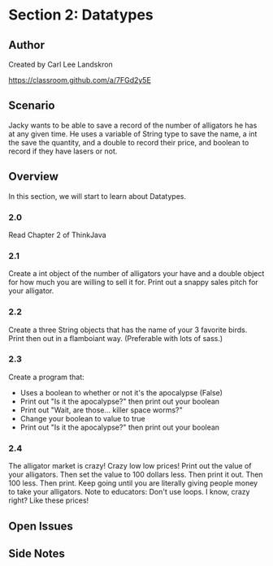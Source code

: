 # Section 2: Datatypes  

## Author
Created by Carl Lee Landskron

https://classroom.github.com/a/7FGd2y5E

## Scenario
Jacky wants to be able to save a record of the number of alligators he has at any given time. He uses a variable of String type to save the name, a int the save the quantity, and a double to record their price, and boolean to record if they have lasers or not.

## Overview
In this section, we will start to learn about Datatypes. 

### 2.0
Read Chapter 2 of ThinkJava

### 2.1 
Create a int object of the number of alligators your have and a double object for how much you are willing to sell it for. Print out a snappy sales pitch for your alligator.

### 2.2
Create a three String objects that has the name of your 3 favorite birds. Print then out in a flamboiant way. (Preferable with lots of sass.)

### 2.3
Create a program that:
* Uses a boolean to whether or not it's the apocalypse (False)
* Print out "Is it the apocalypse?" then print out your boolean
* Print out "Wait, are those... killer space worms?"
* Change your boolean to value to true
* Print out "Is it the apocalypse?" then print out your boolean

### 2.4
The alligator market is crazy! Crazy low low prices!
Print out the value of your alligators. Then set the value to 100 dollars less. Then print it out. Then 100 less. Then print. Keep going until you are literally giving people money to take your alligators. 
Note to educators: Don't use loops. I know, crazy right? Like these prices!



## Open Issues

## Side Notes